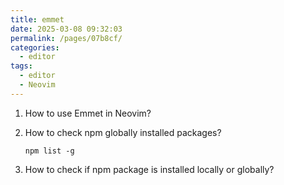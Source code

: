 ```yaml
---
title: emmet
date: 2025-03-08 09:32:03
permalink: /pages/07b8cf/
categories: 
  - editor
tags: 
  - editor
  - Neovim
---
```

1. How to use Emmet in Neovim?
2. How to check npm globally installed packages?

   ```pwsh
   npm list -g
   ```

3. How to check if npm package is installed locally or globally?

